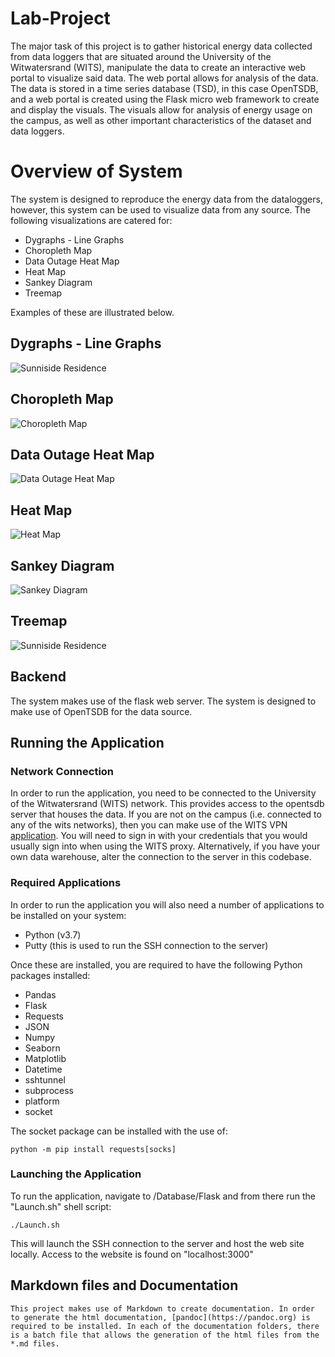 # Lab-Project

The major task of this project is to gather historical energy data collected from data loggers that are situated around the University of the Witwatersrand (WITS), manipulate the data to create an interactive web portal to visualize said data. The web portal allows for analysis of the data. The data is stored in a time series database (TSD), in this case OpenTSDB, and a web portal is created using the Flask micro web framework to create and display the visuals. The visuals allow for analysis of energy usage on the campus, as well as other important characteristics of the dataset and data loggers.

# Overview of System

The system is designed to reproduce the energy data from the dataloggers, however, this system can be used to visualize data from any source.
The following visualizations are catered for:

* Dygraphs - Line Graphs
* Choropleth Map
* Data Outage Heat Map
* Heat Map
* Sankey Diagram
* Treemap

Examples of these are illustrated below.

## Dygraphs - Line Graphs


![Sunniside Residence](https://github.com/tintin305/Lab-Project/blob/master/Administration_Documents/Poster_Template/Feathergraphics/DygraphsSunisideResidence.png?raw=true "Sunniside Residence")

## Choropleth Map

![Choropleth Map](https://github.com/tintin305/Lab-Project/blob/master\Administration_Documents\Poster_Template\FeatherGraphics\ChoroplethMap.png?raw=true "Choropleth Map of West Campus")

## Data Outage Heat Map

![Data Outage Heat Map](https://github.com/tintin305/Lab-Project/blob/master\Administration_Documents\Poster_Template\FeatherGraphics\DataOutageDavidWebster.png?raw=true "Data Outage Heat Map")

## Heat Map

![Heat Map](https://github.com/tintin305/Lab-Project/blob/master\Administration_Documents\Poster_Template\FeatherGraphics\HeatMapCollegeHouse.png?raw=true "Heat Map")

## Sankey Diagram

![Sankey Diagram](https://github.com/tintin305/Lab-Project/blob/master\Administration_Documents\Poster_Template\FeatherGraphics\SankeyMatrix.png?raw=true "Sankey Diagram")

## Treemap

![Sunniside Residence](https://github.com/tintin305/Lab-Project/blob/master\Administration_Documents\Poster_Template\FeatherGraphics\Treemap.png?raw=true "Tree Map")

## Backend

The system makes use of the flask web server. The system is designed to make use of OpenTSDB for the data source.

## Running the Application

### Network Connection

In order to run the application, you need to be connected to the University of the Witwatersrand (WITS) network. This provides access to the opentsdb server that houses the data.
If you are not on the campus (i.e. connected to any of the wits networks), then you can make use of the WITS VPN [application](https://www.wits.ac.za/access/). 
You will need to sign in with your credentials that you would usually sign into when using the WITS proxy.
Alternatively, if you have your own data warehouse, alter the connection to the server in this codebase.

### Required Applications

In order to run the application you will also need a number of applications to be installed on your system:

* Python (v3.7)
* Putty (this is used to run the SSH connection to the server)

Once these are installed, you are required to have the following Python packages installed:

  * Pandas
  * Flask
  * Requests
  * JSON
  * Numpy
  * Seaborn
  * Matplotlib
  * Datetime
  * sshtunnel
  * subprocess
  * platform
  * socket

The socket package can be installed with the use of:

    python -m pip install requests[socks]

### Launching the Application

To run the application, navigate to /Database/Flask and from there run the "Launch.sh" shell script:

    ./Launch.sh

This will launch the SSH connection to the server and host the web site locally.
Access to the website is found on "localhost:3000"

## Markdown files and Documentation

    This project makes use of Markdown to create documentation. In order to generate the html documentation, [pandoc](https://pandoc.org) is required to be installed. In each of the documentation folders, there is a batch file that allows the generation of the html files from the *.md files.